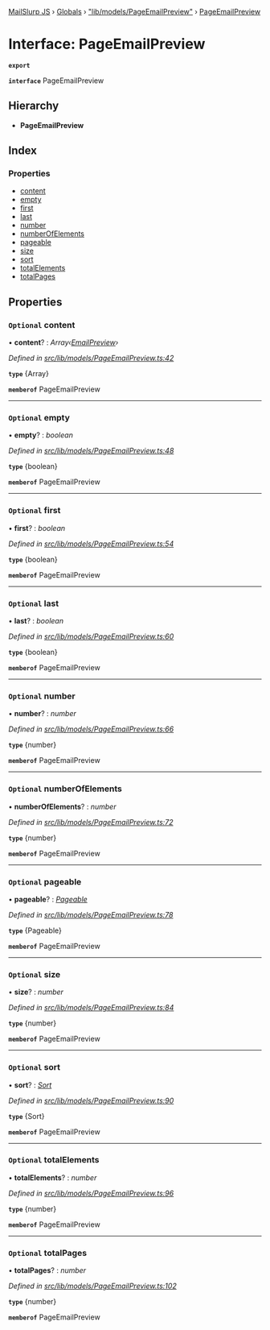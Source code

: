 [MailSlurp JS](../README.md) › [Globals](../globals.md) › ["lib/models/PageEmailPreview"](../modules/_lib_models_pageemailpreview_.md) › [PageEmailPreview](_lib_models_pageemailpreview_.pageemailpreview.md)

# Interface: PageEmailPreview

**`export`** 

**`interface`** PageEmailPreview

## Hierarchy

* **PageEmailPreview**

## Index

### Properties

* [content](_lib_models_pageemailpreview_.pageemailpreview.md#optional-content)
* [empty](_lib_models_pageemailpreview_.pageemailpreview.md#optional-empty)
* [first](_lib_models_pageemailpreview_.pageemailpreview.md#optional-first)
* [last](_lib_models_pageemailpreview_.pageemailpreview.md#optional-last)
* [number](_lib_models_pageemailpreview_.pageemailpreview.md#optional-number)
* [numberOfElements](_lib_models_pageemailpreview_.pageemailpreview.md#optional-numberofelements)
* [pageable](_lib_models_pageemailpreview_.pageemailpreview.md#optional-pageable)
* [size](_lib_models_pageemailpreview_.pageemailpreview.md#optional-size)
* [sort](_lib_models_pageemailpreview_.pageemailpreview.md#optional-sort)
* [totalElements](_lib_models_pageemailpreview_.pageemailpreview.md#optional-totalelements)
* [totalPages](_lib_models_pageemailpreview_.pageemailpreview.md#optional-totalpages)

## Properties

### `Optional` content

• **content**? : *Array‹[EmailPreview](_lib_models_emailpreview_.emailpreview.md)›*

*Defined in [src/lib/models/PageEmailPreview.ts:42](https://github.com/mailslurp/mailslurp-client-ts-js/blob/fc9510a/src/lib/models/PageEmailPreview.ts#L42)*

**`type`** {Array<EmailPreview>}

**`memberof`** PageEmailPreview

___

### `Optional` empty

• **empty**? : *boolean*

*Defined in [src/lib/models/PageEmailPreview.ts:48](https://github.com/mailslurp/mailslurp-client-ts-js/blob/fc9510a/src/lib/models/PageEmailPreview.ts#L48)*

**`type`** {boolean}

**`memberof`** PageEmailPreview

___

### `Optional` first

• **first**? : *boolean*

*Defined in [src/lib/models/PageEmailPreview.ts:54](https://github.com/mailslurp/mailslurp-client-ts-js/blob/fc9510a/src/lib/models/PageEmailPreview.ts#L54)*

**`type`** {boolean}

**`memberof`** PageEmailPreview

___

### `Optional` last

• **last**? : *boolean*

*Defined in [src/lib/models/PageEmailPreview.ts:60](https://github.com/mailslurp/mailslurp-client-ts-js/blob/fc9510a/src/lib/models/PageEmailPreview.ts#L60)*

**`type`** {boolean}

**`memberof`** PageEmailPreview

___

### `Optional` number

• **number**? : *number*

*Defined in [src/lib/models/PageEmailPreview.ts:66](https://github.com/mailslurp/mailslurp-client-ts-js/blob/fc9510a/src/lib/models/PageEmailPreview.ts#L66)*

**`type`** {number}

**`memberof`** PageEmailPreview

___

### `Optional` numberOfElements

• **numberOfElements**? : *number*

*Defined in [src/lib/models/PageEmailPreview.ts:72](https://github.com/mailslurp/mailslurp-client-ts-js/blob/fc9510a/src/lib/models/PageEmailPreview.ts#L72)*

**`type`** {number}

**`memberof`** PageEmailPreview

___

### `Optional` pageable

• **pageable**? : *[Pageable](_lib_models_pageable_.pageable.md)*

*Defined in [src/lib/models/PageEmailPreview.ts:78](https://github.com/mailslurp/mailslurp-client-ts-js/blob/fc9510a/src/lib/models/PageEmailPreview.ts#L78)*

**`type`** {Pageable}

**`memberof`** PageEmailPreview

___

### `Optional` size

• **size**? : *number*

*Defined in [src/lib/models/PageEmailPreview.ts:84](https://github.com/mailslurp/mailslurp-client-ts-js/blob/fc9510a/src/lib/models/PageEmailPreview.ts#L84)*

**`type`** {number}

**`memberof`** PageEmailPreview

___

### `Optional` sort

• **sort**? : *[Sort](_lib_models_sort_.sort.md)*

*Defined in [src/lib/models/PageEmailPreview.ts:90](https://github.com/mailslurp/mailslurp-client-ts-js/blob/fc9510a/src/lib/models/PageEmailPreview.ts#L90)*

**`type`** {Sort}

**`memberof`** PageEmailPreview

___

### `Optional` totalElements

• **totalElements**? : *number*

*Defined in [src/lib/models/PageEmailPreview.ts:96](https://github.com/mailslurp/mailslurp-client-ts-js/blob/fc9510a/src/lib/models/PageEmailPreview.ts#L96)*

**`type`** {number}

**`memberof`** PageEmailPreview

___

### `Optional` totalPages

• **totalPages**? : *number*

*Defined in [src/lib/models/PageEmailPreview.ts:102](https://github.com/mailslurp/mailslurp-client-ts-js/blob/fc9510a/src/lib/models/PageEmailPreview.ts#L102)*

**`type`** {number}

**`memberof`** PageEmailPreview
